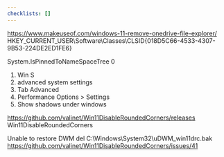 ```yaml
---
checklists: []
---
```


<https://www.makeuseof.com/windows-11-remove-onedrive-file-explorer/>
HKEY_CURRENT_USER\Software\Classes\CLSID\{018D5C66-4533-4307-9B53-224DE2ED1FE6}

System.IsPinnedToNameSpaceTree
0

1. Win S
1. advanced system settings
1. Tab Advanced
1. Performance Options > Settings
1. Show shadows under windows





https://github.com/valinet/Win11DisableRoundedCorners/releases
Win11DisableRoundedCorners

Unable to restore DWM
del C:\Windows\System32\uDWM_win11drc.bak
https://github.com/valinet/Win11DisableRoundedCorners/issues/41
